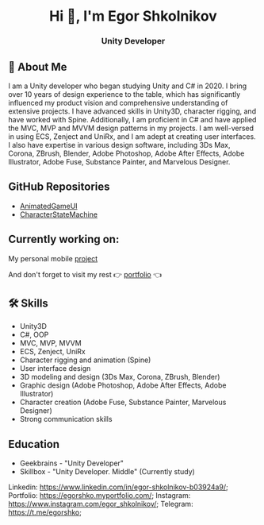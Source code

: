 <h1 align="center">Hi 👋, I'm Egor Shkolnikov</h1>
<h3 align="center">Unity Developer</h3>




## 🚀 About Me
I am a Unity developer who began studying Unity and C# in 2020. I bring over 10 years of design experience to the table, which has significantly influenced my product vision and comprehensive understanding of extensive projects. I have advanced skills in Unity3D, character rigging, and have worked with Spine. Additionally, I am proficient in C# and have applied the MVC, MVP and MVVM design patterns in my projects. I am well-versed in using ECS, Zenject and UniRx, and I am adept at creating user interfaces. I also have expertise in various design software, including 3Ds Max, Corona, ZBrush, Blender, Adobe Photoshop, Adobe After Effects, Adobe Illustrator, Adobe Fuse, Substance Painter, and Marvelous Designer.


## GitHub Repositories

 - [AnimatedGameUI](https://github.com/egorshko/AnimatedGameUI)
 - [CharacterStateMachine](https://github.com/egorshko/CharacterStateMachine)


## Currently working on:

My personal mobile [project](https://egorshko.myportfolio.com/bobby-baxman)

And don't forget to visit my rest 👉 [portfolio](https://egorshko.myportfolio.com/) 👈

## 🛠 Skills
* Unity3D
* C#, OOP
* MVC, MVP, MVVM
* ECS, Zenject, UniRx
* Character rigging and animation (Spine)
* User interface design
* 3D modeling and design (3Ds Max, Corona, ZBrush, Blender)
* Graphic design (Adobe Photoshop, Adobe After Effects, Adobe Illustrator)
* Character creation (Adobe Fuse, Substance Painter, Marvelous Designer)
* Strong communication skills


## Education
* Geekbrains - "Unity Developer"
* Skillbox - "Unity Developer. Middle" (Currently study)



Linkedin: https://www.linkedin.com/in/egor-shkolnikov-b03924a9/;
Portfolio: https://egorshko.myportfolio.com/;
Instagram: https://www.instagram.com/egor_shkolnikov/;
Telegram: https://t.me/egorshko;
